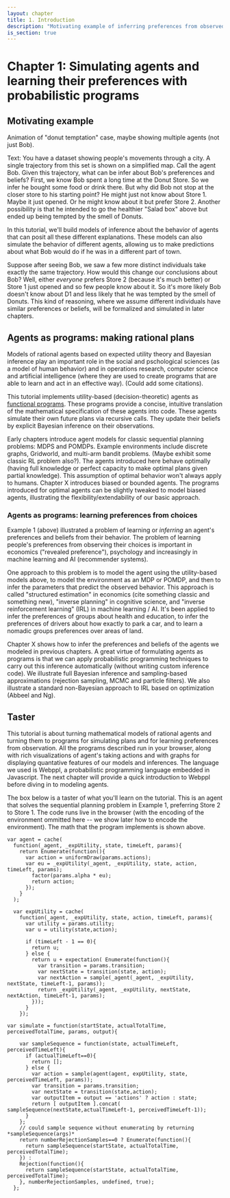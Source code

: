 ```yaml
---
layout: chapter
title: 1. Introduction
description: "Motivating example of inferring preferences from observed choices. Introduce utility-based, decision-theoretic agents implementing as programs. Introduce inference of preferences by inverting the agent models. Taster of a Webppl agent model"
is_section: true
---
```


# Chapter 1: Simulating agents and learning their preferences with probabilistic programs

## Motivating example
Animation of "donut temptation" case, maybe showing multiple agents (not just Bob).

Text: You have a dataset showing people's movements through a city. A single trajectory from this set is shown on a simplified map. Call the agent Bob. Given this trajectory, what can be infer about Bob's preferences and beliefs? First, we know Bob spent a long time at the Donut Store. So we infer he bought some food or drink there. But why did Bob not stop at the closer store to his starting point? He might just not know about Store 1. Maybe it just opened. Or he might know about it but prefer Store 2. Another possibility is that he intended to go the healthier "Salad box" above but ended up being tempted by the smell of Donuts.

In this tutorial, we'll build models of inference about the behavior of agents that can posit all these different explanations. These models can also simulate the behavior of different agents, allowing us to make predictions about what Bob would do if he was in a different part of town.

Suppose after seeing Bob, we saw a few more distinct individuals take exactly the same trajectory. How would this change our conclusions about Bob? Well, either *everyone* prefers Store 2 (because it's much better) or Store 1 just opened and so few people know about it. So it's more likely Bob doesn't know about D1 and less likely that he was tempted by the smell of Donuts. This kind of reasoning, where we assume different individuals have similar preferences or beliefs, will be formalized and simulated in later chapters.

## Agents as programs: making rational plans
Models of rational agents based on expected utility theory and Bayesian inference play an important role in the social and pschological sciences (as a model of human behavior) and in operations research, computer science and artificial intelligence (where they are used to create programs that are able to learn and act in an effective way). (Could add some citations). 

This tutorial implements utility-based (decision-theoretic) agents as [functional programs](wiki_FP_link). These programs provide a concise, intuitive translation of the mathematical specification of these agents into code. These agents simulate their own future plans via recursive calls. They update their beliefs by explicit Bayesian inference on their observations. 

Early chapters introduce agent models for classic sequential planning problems: MDPS and POMDPs. Example environments include discrete graphs, Gridworld, and multi-arm bandit problems. (Maybe exhibit some classic RL problem also?). The agents introduced here behave optimally (having full knowledge or perfect capacity to make optimal plans given partial knowledge). This assumption of optimal behavior won't always apply to humans. Chapter X introduces biased or bounded agents. The programs introduced for optimal agents can be slightly tweaked to model biased agents, illustrating the flexibility/extendability of our basic approach.

### Agents as programs: learning preferences from choices
Example 1 (above) illustrated a problem of learning or *inferring* an agent's preferences and beliefs from their behavior. The problem of learning people's preferences from observing their choices is important in economics ("revealed preference"), psychology and increasingly in machine learning and AI (recommender systems).

One approach to this problem is to model the agent using the utility-based models above, to model the environment as an MDP or POMDP, and then to infer the parameters that predict the observed behavior. This approach is called "structured estimation" in economics (cite something classic and something new), "inverse planning" in cognitive science, and "inverse reinforcement learning" (IRL) in machine learning / AI. It's been applied to infer the preferences of groups about health and education, to infer the preferences of drivers about how exactly to park a car, and to learn a nomadic groups preferences over areas of land.

Chapter X shows how to infer the preferences and beliefs of the agents we modeled in previous chapters. A great virtue of formulating agents as programs is that we can apply probabilistic programming techniques to carry out this inference automatically (without writing custom inference code). We illustrate full Bayesian inference and sampling-based approximations (rejection sampling, MCMC and particle filters). We also illustrate a standard non-Bayesian approach to IRL based on optimization (Abbeel and Ng). 


## Taster
This tutorial is about turning mathematical models of rational agents and turning them to programs for simulating plans and for learning preferences from observation. All the programs described run in your browser, along with rich visualizations of agent's taking actions and with graphs for displaying quantative features of our models and inferences. The language we used is Webppl, a probabilistic programming language embedded in Javascript. The next chapter will provide a quick introduction to Webppl before diving in to modeling agents. 

The box below is a taster of what you'll learn on the tutorial. This is an agent that solves the sequential planning problem in Example 1, preferring Store 2 to Store 1. The code runs live in the browser (with the encoding of the environment ommitted here -- we show later how to encode the environment). The math that the program implements is shown above.

~~~~
var agent = cache(
  function(_agent, _expUtility, state, timeLeft, params){
    return Enumerate(function(){
      var action = uniformDraw(params.actions);
      var eu = _expUtility(_agent, _expUtility, state, action, timeLeft, params);    
        factor(params.alpha * eu);
        return action;
      });
    }
  );
  
  var expUtility = cache(
    function(_agent, _expUtility, state, action, timeLeft, params){
      var utility = params.utility;
      var u = utility(state,action);
      
      if (timeLeft - 1 == 0){
        return u;
      } else {                     
        return u + expectation( Enumerate(function(){
          var transition = params.transition;
          var nextState = transition(state, action); 
          var nextAction = sample(_agent(_agent, _expUtility, nextState, timeLeft-1, params));
          return _expUtility(_agent, _expUtility, nextState, nextAction, timeLeft-1, params);  
        }));
      }                      
    });

var simulate = function(startState, actualTotalTime, perceivedTotalTime, params, output){

    var sampleSequence = function(state, actualTimeLeft, perceivedTimeLeft){
      if (actualTimeLeft==0){
        return [];
      } else {
        var action = sample(agent(agent, expUtility, state, perceivedTimeLeft, params));
        var transition = params.transition;
        var nextState = transition(state,action);
        var outputItem = output == 'actions' ? action : state;
        return [ outputItem ].concat( sampleSequence(nextState,actualTimeLeft-1, perceivedTimeLeft-1));
      }
    };
    // could sample sequence without enumerating by returning *sampleSequence(args)*
    return numberRejectionSamples==0 ? Enumerate(function(){
      return sampleSequence(startState, actualTotalTime, perceivedTotalTime); 
    }) : 
    Rejection(function(){
      return sampleSequence(startState, actualTotalTime, perceivedTotalTime); 
    }, numberRejectionSamples, undefined, true);
  };
  
~~~~
